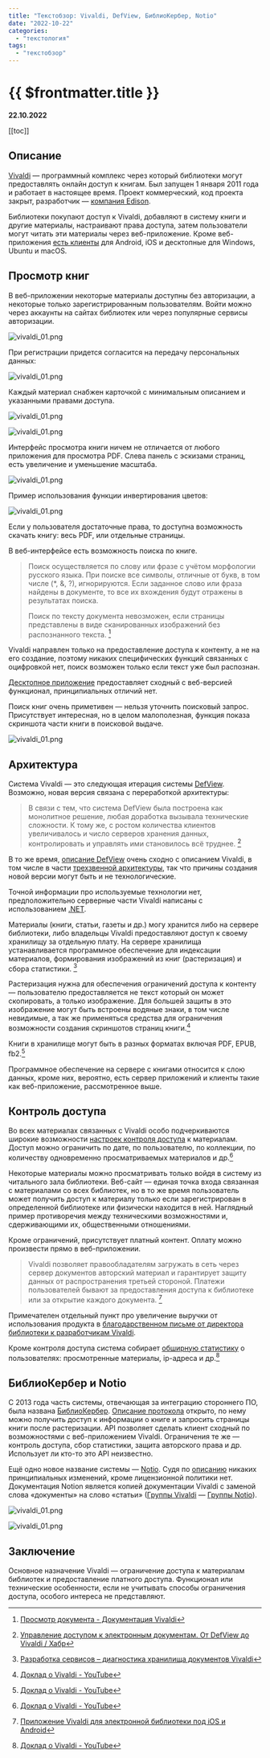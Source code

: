 ```yaml
---
title: "Текстобзор: Vivaldi, DefView, БиблиоКербер, Notio"
date: "2022-10-22"
categories:
  - "текстология"
tags:
  - "текстобзор"
---
```


# {{ $frontmatter.title }}

**22.10.2022**

[[toc]]

## Описание

[Vivaldi](https://www.vivaldi.ru) — программный комплекс через который библиотеки могут предоставлять онлайн доступ к книгам. Был запущен 1 января 2011 года и работает в настоящее время. Проект коммерческий, код проекта закрыт, разработчик — [компания Edison](https://www.edsd.ru).

Библиотеки покупают доступ к Vivaldi, добавляют в систему книги и другие материалы, настраивают права доступа, затем пользователи могут читать эти материалы через веб-приложение. Кроме веб-приложения [есть клиенты](https://www.vivaldi.ru/downloads) для Android, iOS и десктопные для Windows, Ubuntu и macOS.

## Просмотр книг

В веб-приложении некоторые материалы доступны без авторизации, а некоторые только зарегистрированным пользователям. Войти можно через аккаунты на сайтах библиотек или через популярные сервисы авторизации.

![vivaldi_01.png](images\textreview\vivaldi\vivaldi_01.png)

При регистрации придется согласится на передачу персональных данных:

![vivaldi_01.png](images\textreview\vivaldi\vivaldi_02.png)

Каждый материал снабжен карточкой с минимальным описанием и указанными правами доступа.

![vivaldi_01.png](images\textreview\vivaldi\vivaldi_05.png)

![vivaldi_01.png](images\textreview\vivaldi\vivaldi_06.png)

Интерфейс просмотра книги ничем не отличается от любого приложения для просмотра PDF. Слева панель с эскизами страниц, есть увеличение и уменьшение масштаба.

![vivaldi_01.png](images\textreview\vivaldi\vivaldi_03.png)

Пример использования функции инвертирования цветов:

![vivaldi_01.png](images\textreview\vivaldi\vivaldi_04.png)

Если у пользователя достаточные права, то доступна возможность скачать книгу: весь PDF, или отдельные страницы.

В веб-интерфейсе есть возможность поиска по книге.

> Поиск осуществляется по слову или фразе с учётом морфологии русского
> языка. При поиске все символы, отличные от букв, в том числе (\*, &,
> ?), игнорируются. Если заданное слово или фраза найдены в документе, то
> все их вхождения будут отражены в результатах поиска.
>
> Поиск по тексту документа невозможен, если страницы представлены в виде сканированных изображений без распознанного текста. [^1]

Vivaldi направлен только на предоставление доступа к контенту, а не на его создание, поэтому никаких специфических функций связанных с оцифровкой нет, поиск возможен только если текст уже был распознан.

[Десктопное приложение](http://help.vivaldi.ru/user-guide/desktop/) предоставляет сходный с веб-версией функционал, принципиальных отличий нет.

Поиск книг очень приметивен — нельзя уточнить поисковый запрос. Присутствует интересная, но в целом малополезная, функция показа скриншота части книги в поисковой выдаче.

![vivaldi_01.png](images\textreview\vivaldi\vivaldi_07.png)

## Архитектура

Система Vivaldi — это следующая итерация системы [DefView](https://www.cnews.ru/news/line/defview_obespechit_rgb_zashchishchennyj_prosmotr_1). Возможно, новая версия связана с переработкой архитектуры:

> В связи с тем, что система DefView была построена как монолитное
> решение, любая доработка вызывала технические сложности. К тому же, с
> ростом количества клиентов увеличивалось и число серверов хранения
> данных, контролировать и управлять ими становилось всё труднее. [^2]

В то же время, [описание DefView](https://ru.wikipedia.org/wiki/DefView) очень сходно с описанием Vivaldi, в том числе в части [трехзвенной архитектуры](https://ru.wikipedia.org/wiki/Трёхуровневая_архитектура), так что причины создания новой версии могут быть и не технологические.

Точной информации про используемые технологии нет, предположительно серверные части Vivaldi написаны с использованием [.NET](https://ru.wikipedia.org/wiki/.NET).

Материалы (книги, статьи, газеты и др.) могу хранится либо на сервере библиотеки, либо владельцы Vivaldi предоставляют доступ к своему хранилищу за отдельную плату. На сервере хранилища устанавливается программное обеспечение для индексации материалов, формирования изображений из книг (растеризация) и сбора статистики. [^3]

Растеризация нужна для обеспечения ограничений доступа к контенту — пользователю предоставляется не текст который он может скопировать, а только изображение. Для большей защиты в это изображение могут быть встроены водяные знаки, в том числе невидимые, а так же применяться средства для ограничения возможности создания скриншотов страниц книги.[^4]

Книги в хранилище могут быть в разных форматах включая PDF, EPUB, fb2.[^4]

Программное обеспечение на сервере с книгами относится к слою данных, кроме них, вероятно, есть сервер приложений и клиенты такие как веб-приложение, рассмотренное выше.

## Контроль доступа

Во всех материалах связанных с Vivaldi особо подчеркиваются широкие возможности [настроек контроля доступа](http://help.vivaldi.ru/admin-guide/library-management/access-to-documents/) к материалам. Доступ можно ограничить по дате, по пользователю, по коллекции, по количеству одновременно просматриваемых материалов и др.[^4]

Некоторые материалы можно просматривать только войдя в систему из читального зала библиотеки. Веб-сайт — единая точка входа связанная с материалами со всех библиотек, но в то же время пользователь может получить доступ к материалу только если зарегистрирован в определенной библиотеке или физически находится в ней. Наглядный пример противоречия между техническими возможностями и, сдерживающими их, общественными отношениями.

Кроме ограничений, присутствует платный контент. Оплату можно произвести прямо в веб-приложении.

> Vivaldi позволяет правообладателям загружать в сеть через сервер
> документов авторский материал и гарантирует защиту данных от
> распространения третьей стороной. Платежи пользователей бывают за
> предоставления доступа к библиотеке или за открытие каждого документа. [^5]

Примечателен отдельный пункт про увеличение выручки от использования продукта в [благодарственном письме от директора библиотеки к разработчикам Vivaldi](https://www.edsd.ru/files/jpg/Otzyv-Rossijskaya-gosudarstvennaya-biblioteka.jpg).

Кроме контроля доступа система собирает [обширную статистику](http://help.vivaldi.ru/admin-guide/library-management/statistic_doc/) о пользователях: просмотренные материалы, ip-адреса и др.[^4]

## БиблиоКербер и Notio

С 2013 года часть системы, отвечающая за интеграцию стороннего ПО, была названа [БиблиоКербер](https://www.edsd.ru/brandmauehr-bibliokerber-dlya-zashchity-ehlektronnyh-resursov-biblioteki). [Описание протокола](http://help.vivaldi.ru/api/v3/) открыто, по нему можно получить доступ к информации о книге и запросить страницы книги после растеризации. API позволяет сделать клиент сходный по возможностями с веб-приложением Vivaldi. Ограничения те же — контроль доступа, сбор статистики, защита авторского права и др. Использует ли кто-то это API неизвестно.

Ещё одно новое название системы — [Notio](https://notio.info). Судя по [описанию](https://www.edsd.ru/ru/o_kompanii/novosti/ot-defview-k-notio) никаких принципиальных изменений, кроме лицензионной политики нет. Документация Notion является копией документации Vivaldi с заменой слова «документы» на слово «статьи» ([Группы Vivaldi](http://help.vivaldi.ru/admin-guide/library-management/groups/) — [Группы Notio](https://docs.notio.info/admin-guide/library-management/groups/)).

![vivaldi_01.png](images\textreview\vivaldi\vivaldi_08.png)

![vivaldi_01.png](images\textreview\vivaldi\vivaldi_09.png)

## Заключение

Основное назначение Vivaldi — ограничение доступа к материалам библиотек и предоставление платного доступа. Функционал или технические особенности, если не учитывать способы ограничения доступа, особого интереса не представляют.

[^1]: [Просмотр документа - Документация Vivaldi](http://help.vivaldi.ru/user-guide/viewdoc/)
[^2]: [Управление доступом к электронным документам. От DefView до Vivaldi / Хабр](https://habr.com/ru/company/edison/blog/232033/)
[^3]: [Разработка сервисов – диагностика хранилища документов Vivaldi](https://www.edsd.ru/diagnostika-hranilishha-dokumentov-vivaldi)
[^4]: [Доклад о Vivaldi - YouTube](https://www.youtube.com/watch?v=97_pMByalBs)
[^5]: [Приложение Vivaldi для электронной библиотеки под iOS и Android](https://www.edsd.ru/prilozhenie-vivaldi-dlya-raboty-s-ehlektronnoj-bibliotekoj)
